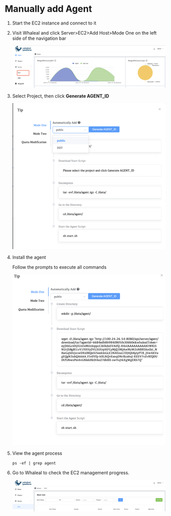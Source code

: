 # Manually add Agent

1. Start the EC2 instance and connect to it

2. Visit Whaleal and click Server>EC2>Add Host>Mode One on the left side of the navigation bar

   ![hostlist](../../../images/whaleal-platform-Images/04-create-deployment/server-ec2.png)

3. Select Project, then click **Generate AGENT_ID**

   ![hostlist](../../../images/whaleal-platform-Images/04-create-deployment/tip.png)

4. Install the agent

   Follow the prompts to execute all commands

   ![hostlist](../../../images/whaleal-platform-Images/04-create-deployment/install-agent.png)

5. View the agent process

   ```shell
   ps -ef | grep agent
   ```

6. Go to Whaleal to check the EC2 management progress.

   ![hostlist](../../../images/whaleal-platform-Images/04-create-deployment/hostlist.png)

   

